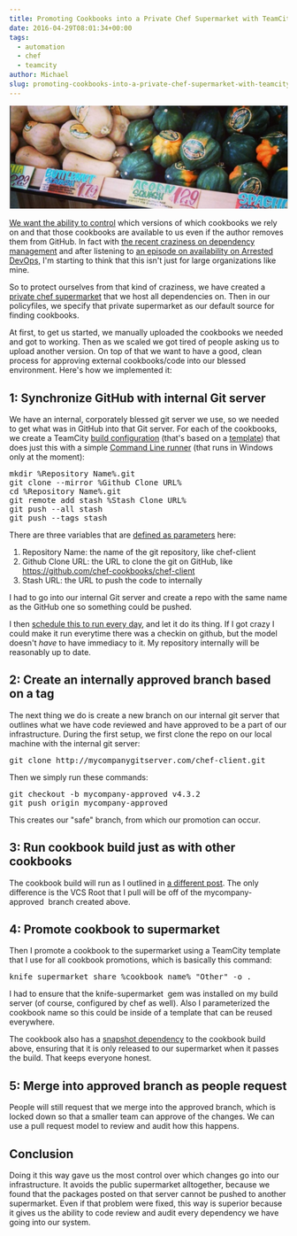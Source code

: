 ```yaml
---
title: Promoting Cookbooks into a Private Chef Supermarket with TeamCity
date: 2016-04-29T08:01:34+00:00
tags:
  - automation
  - chef
  - teamcity
author: Michael
slug: promoting-cookbooks-into-a-private-chef-supermarket-with-teamcity
---
```

<div class="full-width">
  <img src="/images/feature-promoting-cookbooks-into-a-private-chef-supermarket-with-teamcity.jpg" alt="Promoting Cookbooks" />
</div>

[We want the ability to control](http://hedge-ops.com/my-advice-for-chef-in-large-corporations/) which versions of which cookbooks we rely on and that those cookbooks are available to us even if the author removes them from GitHub. In fact with [the recent craziness on dependency management](http://www.theverge.com/2016/3/24/11300840/how-an-irate-developer-briefly-broke-javascript) and after listening to [an episode on availability on Arrested DevOps,](https://www.arresteddevops.com/availability/) I'm starting to think that this isn't just for large organizations like mine.

So to protect ourselves from that kind of craziness, we have created a [private chef supermarket](https://www.chef.io/blog/2015/12/31/a-supermarket-of-your-own-running-a-private-supermarket/) that we host all dependencies on. Then in our policyfiles, we specify that private supermarket as our default source for finding cookbooks.

At first, to get us started, we manually uploaded the cookbooks we needed and got to working. Then as we scaled we got tired of people asking us to upload another version. On top of that we want to have a good, clean process for approving external cookbooks/code into our blessed environment. Here's how we implemented it:

## 1: Synchronize GitHub with internal Git server

We have an internal, corporately blessed git server we use, so we needed to get what was in GitHub into that Git server. For each of the cookbooks, we create a TeamCity [build configuration](https://confluence.jetbrains.com/display/TCD9/Build+Configuration) (that's based on a [template](https://confluence.jetbrains.com/display/TCD9/Build+Configuration+Template)) that does just this with a simple [Command Line runner](https://confluence.jetbrains.com/display/TCD9/Command+Line) (that runs in Windows only at the moment):

<pre class="lang:default decode:true ">mkdir %Repository Name%.git
git clone --mirror %Github Clone URL%
cd %Repository Name%.git
git remote add stash %Stash Clone URL%
git push --all stash
git push --tags stash</pre>

There are three variables that are [defined as parameters](https://confluence.jetbrains.com/display/TCD9/Configuring+Build+Parameters) here:

  1. Repository Name: the name of the git repository, like <span class="lang:default decode:true crayon-inline ">chef-client</span>
  2. Github Clone URL: the URL to clone the git on GitHub, like <span class="lang:default decode:true crayon-inline ">https://github.com/chef-cookbooks/chef-client</span>
  3. Stash URL: the URL to push the code to internally

I had to go into our internal Git server and create a repo with the same name as the GitHub one so something could be pushed.

I then [schedule this to run every day](https://confluence.jetbrains.com/display/TCD9/Configuring+Build+Triggers), and let it do its thing. If I got crazy I could make it run everytime there was a checkin on github, but the model doesn't _have_ to have immediacy to it. My repository internally will be reasonably up to date.

## 2: Create an internally approved branch based on a tag

The next thing we do is create a new branch on our internal git server that outlines what we have code reviewed and have approved to be a part of our infrastructure. During the first setup, we first clone the repo on our local machine with the internal git server:

<pre class="lang:default decode:true ">git clone http://mycompanygitserver.com/chef-client.git</pre>

Then we simply run these commands:

<pre class="lang:default decode:true ">git checkout -b mycompany-approved v4.3.2
git push origin mycompany-approved</pre>

This creates our "safe" branch, from which our promotion can occur.

## 3: Run cookbook build just as with other cookbooks

The cookbook build will run as I outlined in [a different post](http://hedge-ops.com/chef-cookbook-builds-in-teamcity/). The only difference is the VCS Root that I pull will be off of the <span class="lang:default decode:true crayon-inline ">mycompany-approved</span>  branch created above.

## 4: Promote cookbook to supermarket

Then I promote a cookbook to the supermarket using a TeamCity template that I use for all cookbook promotions, which is basically this command:

<pre class="lang:default decode:true ">knife supermarket share %cookbook_name% "Other" -o .</pre>

I had to ensure that the <span class="lang:default decode:true crayon-inline ">knife-supermarket</span>  gem was installed on my build server (of course, configured by chef as well). Also I parameterized the cookbook name so this could be inside of a template that can be reused everywhere.

The cookbook also has a [snapshot dependency](https://confluence.jetbrains.com/display/TCD9/Snapshot+Dependencies) to the cookbook build above, ensuring that it is only released to our supermarket when it passes the build. That keeps everyone honest.

## 5: Merge into approved branch as people request

People will still request that we merge into the approved branch, which is locked down so that a smaller team can approve of the changes. We can use a pull request model to review and audit how this happens.

## Conclusion

Doing it this way gave us the most control over which changes go into our infrastructure. It avoids the public supermarket alltogether, because we found that the packages posted on that server cannot be pushed to another supermarket. Even if that problem were fixed, this way is superior because it gives us the ability to code review and audit every dependency we have going into our system.